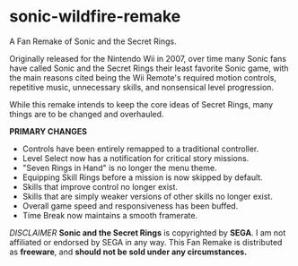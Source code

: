 # sonic-wildfire-remake
A Fan Remake of Sonic and the Secret Rings.

Originally released for the Nintendo Wii in 2007, over time many Sonic fans have called Sonic and the Secret Rings their least favorite Sonic game, with the main reasons cited being the Wii Remote's required motion controls, repetitive music, unnecessary skills, and nonsensical level progression.

While this remake intends to keep the core ideas of Secret Rings, many things are to be changed and overhauled.


**PRIMARY CHANGES**
- Controls have been entirely remapped to a traditional controller.
- Level Select now has a notification for critical story missions.
- "Seven Rings in Hand" is no longer the menu theme.
- Equipping Skill Rings before a mission is now skipped by default.
- Skills that improve control no longer exist.
- Skills that are simply weaker versions of other skills no longer exist.
- Overall game speed and responsiveness has been buffed.
- Time Break now maintains a smooth framerate.


_DISCLAIMER_
**Sonic and the Secret Rings** is copyrighted by **SEGA**.
I am not affiliated or endorsed by SEGA in any way.
This Fan Remake is distributed as **freeware**, and **should not be sold under any circumstances.**
